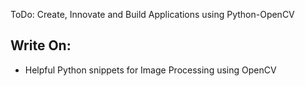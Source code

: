 ToDo: Create, Innovate and Build Applications using Python-OpenCV
## Write On:
+ Helpful Python snippets for Image Processing using OpenCV